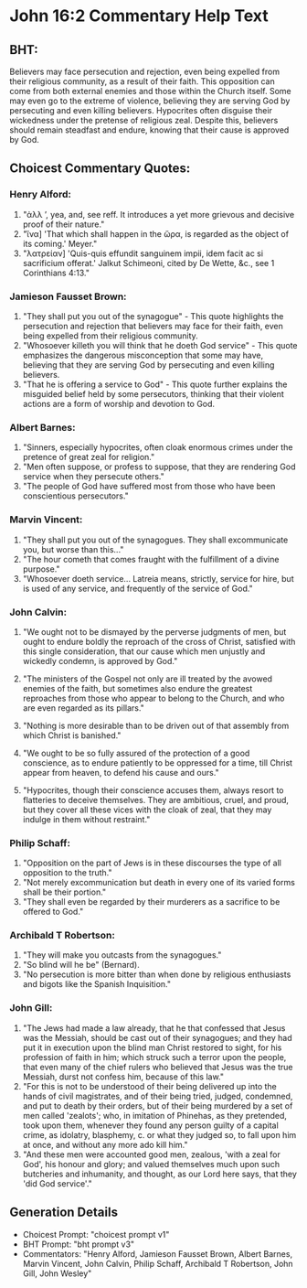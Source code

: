 # John 16:2 Commentary Help Text

## BHT:
Believers may face persecution and rejection, even being expelled from their religious community, as a result of their faith. This opposition can come from both external enemies and those within the Church itself. Some may even go to the extreme of violence, believing they are serving God by persecuting and even killing believers. Hypocrites often disguise their wickedness under the pretense of religious zeal. Despite this, believers should remain steadfast and endure, knowing that their cause is approved by God.

## Choicest Commentary Quotes:
### Henry Alford:
1. "ἀλλ ʼ, yea, and, see reff. It introduces a yet more grievous and decisive proof of their nature."
2. "ἵνα] 'That which shall happen in the ὥρα, is regarded as the object of its coming.' Meyer."
3. "λατρείαν] 'Quis-quis effundit sanguinem impii, idem facit ac si sacrificium offerat.' Jalkut Schimeoni, cited by De Wette, &c., see 1 Corinthians 4:13."

### Jamieson Fausset Brown:
1. "They shall put you out of the synagogue" - This quote highlights the persecution and rejection that believers may face for their faith, even being expelled from their religious community.
2. "Whosoever killeth you will think that he doeth God service" - This quote emphasizes the dangerous misconception that some may have, believing that they are serving God by persecuting and even killing believers.
3. "That he is offering a service to God" - This quote further explains the misguided belief held by some persecutors, thinking that their violent actions are a form of worship and devotion to God.

### Albert Barnes:
1. "Sinners, especially hypocrites, often cloak enormous crimes under the pretence of great zeal for religion."
2. "Men often suppose, or profess to suppose, that they are rendering God service when they persecute others."
3. "The people of God have suffered most from those who have been conscientious persecutors."

### Marvin Vincent:
1. "They shall put you out of the synagogues. They shall excommunicate you, but worse than this..."
2. "The hour cometh that comes fraught with the fulfillment of a divine purpose."
3. "Whosoever doeth service... Latreia means, strictly, service for hire, but is used of any service, and frequently of the service of God."

### John Calvin:
1. "We ought not to be dismayed by the perverse judgments of men, but ought to endure boldly the reproach of the cross of Christ, satisfied with this single consideration, that our cause which men unjustly and wickedly condemn, is approved by God."

2. "The ministers of the Gospel not only are ill treated by the avowed enemies of the faith, but sometimes also endure the greatest reproaches from those who appear to belong to the Church, and who are even regarded as its pillars."

3. "Nothing is more desirable than to be driven out of that assembly from which Christ is banished."

4. "We ought to be so fully assured of the protection of a good conscience, as to endure patiently to be oppressed for a time, till Christ appear from heaven, to defend his cause and ours."

5. "Hypocrites, though their conscience accuses them, always resort to flatteries to deceive themselves. They are ambitious, cruel, and proud, but they cover all these vices with the cloak of zeal, that they may indulge in them without restraint."

### Philip Schaff:
1. "Opposition on the part of Jews is in these discourses the type of all opposition to the truth."
2. "Not merely excommunication but death in every one of its varied forms shall be their portion."
3. "They shall even be regarded by their murderers as a sacrifice to be offered to God."

### Archibald T Robertson:
1. "They will make you outcasts from the synagogues."
2. "So blind will he be" (Bernard).
3. "No persecution is more bitter than when done by religious enthusiasts and bigots like the Spanish Inquisition."

### John Gill:
1. "The Jews had made a law already, that he that confessed that Jesus was the Messiah, should be cast out of their synagogues; and they had put it in execution upon the blind man Christ restored to sight, for his profession of faith in him; which struck such a terror upon the people, that even many of the chief rulers who believed that Jesus was the true Messiah, durst not confess him, because of this law."
2. "For this is not to be understood of their being delivered up into the hands of civil magistrates, and of their being tried, judged, condemned, and put to death by their orders, but of their being murdered by a set of men called 'zealots'; who, in imitation of Phinehas, as they pretended, took upon them, whenever they found any person guilty of a capital crime, as idolatry, blasphemy, c. or what they judged so, to fall upon him at once, and without any more ado kill him."
3. "And these men were accounted good men, zealous, 'with a zeal for God', his honour and glory; and valued themselves much upon such butcheries and inhumanity, and thought, as our Lord here says, that they 'did God service'."


## Generation Details
- Choicest Prompt: "choicest prompt v1"
- BHT Prompt: "bht prompt v3"
- Commentators: "Henry Alford, Jamieson Fausset Brown, Albert Barnes, Marvin Vincent, John Calvin, Philip Schaff, Archibald T Robertson, John Gill, John Wesley"
